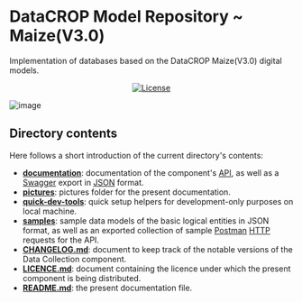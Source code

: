 # DataCROP Model Repository ~ Maize(V3.0)
Implementation of databases based on the DataCROP Maize(V3.0) digital models. 
<p align="center">
<a href="https://github.com/datacrop/maize-model-repository/blob/main/LICENSE"><img src="https://img.shields.io/github/license/datacrop/maize-model-repository" alt="License"></a>
</p>

![image](https://img.freepik.com/premium-vector/cute-red-panda-construction-worker-cartoon_471222-1406.jpg?w=500)

## Directory contents
Here follows a short introduction of the current directory's contents:
* **[documentation](documentation)**: documentation of the component's [API](https://en.wikipedia.org/wiki/Application_programming_interface), as well as a [Swagger](https://swagger.io/) export in [JSON](https://en.wikipedia.org/wiki/JSON) format.
* **[pictures](pictures)**: pictures folder for the present documentation.
* **[quick-dev-tools](quick-dev-tools)**: quick setup helpers for development-only purposes on local machine.
* **[samples](samples)**: sample data models of the basic logical entities in JSON format,
as well as an exported collection of sample [Postman](https://www.postman.com/) [HTTP](https://en.wikipedia.org/wiki/Hypertext_Transfer_Protocol) requests for the API.
* **[CHANGELOG.md](CHANGELOG.md)**: document to keep track of the notable versions of the Data Collection component.
* **[LICENCE.md](LICENCE.md)**: document containing the licence under which the present component is being distributed.
* **[README.md](README.md)**: the present documentation file.
